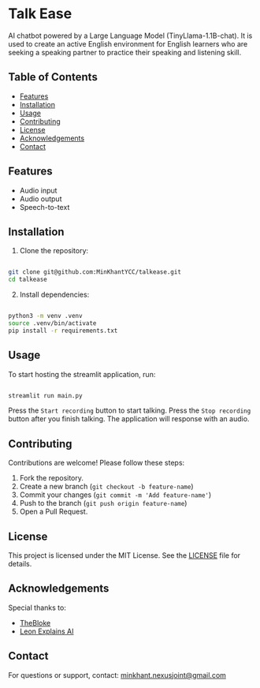 # Talk Ease

AI chatbot powered by a Large Language Model (TinyLlama-1.1B-chat).
It is used to create an active English environment for English learners who are seeking a speaking partner to practice their speaking and listening skill.

## Table of Contents
- [Features](#features)
- [Installation](#installation)
- [Usage](#usage)
- [Contributing](#contributing)
- [License](#license)
- [Acknowledgements](#acknowledgements)
- [Contact](#contact)

## Features
- Audio input
- Audio output
- Speech-to-text

## Installation
1. Clone the repository:
```bash

git clone git@github.com:MinKhantYCC/talkease.git
cd talkease
```
2. Install dependencies:
```bash

python3 -m venv .venv
source .venv/bin/activate
pip install -r requirements.txt
```

## Usage
To start hosting the streamlit application, run:
```bash

streamlit run main.py
```
Press the `Start recording` button to start talking.
Press the `Stop recording` button after you finish talking.
The application will response with an audio.

## Contributing
Contributions are welcome! Please follow these steps:
1. Fork the repository.
2. Create a new branch (`git checkout -b feature-name`)
3. Commit your changes (`git commit -m 'Add feature-name'`)
4. Push to the branch (`git push origin feature-name`)
5. Open a Pull Request.

## License
This project is licensed under the MIT License. See the [LICENSE](LICENSE) file for details.

## Acknowledgements
Special thanks to:
- [TheBloke](https://huggingface.co/TheBloke)
- [Leon Explains AI](https://youtu.be/CUjO8b6_ZuM)

## Contact
For questions or support, contact: minkhant.nexusjoint@gmail.com